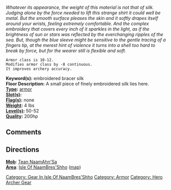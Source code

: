 *Whatever its appearance, the weight of this material is not that of
silk. Judging alone by the force needed to lift this strange shirt it
could well be metal. But the smooth surface pleases the skin and it
softly drapes itself around your wrists, feeling extremely comfortable.
And the complex embroidery that covers every inch of it sparkles in the
light, as if the brightness of sun or stars was reflected by the
everchanging ripples of the sea. But, though the blue sleeve might be
sensitive to the gentle tracing of a fingers tip, at the merest hint of
violence it turns into a shell too hard to break by force, but for the
wearer still is flexible and soft.*

`Armor class is 10-12.`  
`Modifies armor class by -8 continuous.`  
`It improves archery accuracy.`

**Keyword(s):** embroidered bracer silk  
**Floor Description:** A small piece of finely embroidered silk lies
here.  
**[Type](:Category:_Object_Types "wikilink"):**
[armor](:Category:_Armor "wikilink")  
**[Slot(s)](Object_Slots "wikilink"):** <worn on wrist>  
**[Flag(s)](:Category:_Object_Flags "wikilink"):** none  
**[Weight](Object_Weight "wikilink"):** 4 lbs  
**[Level(s)](Object_Level "wikilink"):** 50-52  
**[Quality](Object_Quality "wikilink"):** 200hp  

## Comments

## Directions

**[Mob](:Category:Mobs "wikilink")**: [Tean
NaamAhn'Sa](Tean_NaamAhn'Sa "wikilink")  
**[Area](:Category:Areas "wikilink")**: [ Isle Of
NaamBres'Shho](:Category:_Isle_Of_NaamBres'Shho "wikilink")
([map](Isle_Of_NaamBres'Shho_Map "wikilink"))

[Category: Gear In Isle Of
NaamBres'Shho](Category:_Gear_In_Isle_Of_NaamBres'Shho "wikilink")
[Category: Armor](Category:_Armor "wikilink") [Category: Hero Archer
Gear](Category:_Hero_Archer_Gear "wikilink")
